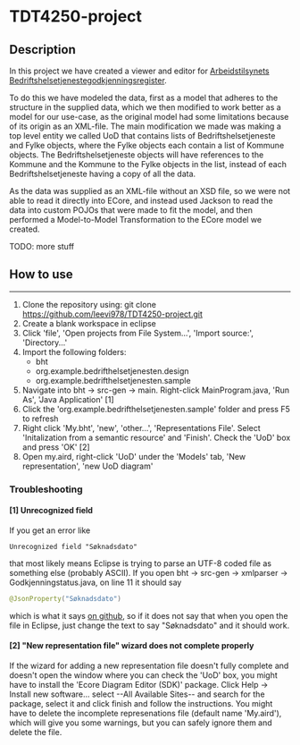# TDT4250-project

## Description
In this project we have created a viewer and editor for [Arbeidstilsynets Bedriftshelsetjenestegodkjenningsregister](https://www.arbeidstilsynet.no/opendata/bht.xml). 

To do this we have modeled the data, first as a model that adheres to the structure in the supplied data, which we then modified to work better as a model for our use-case, as the original model had some limitations because of its origin as an XML-file. The main modification we made was making a top level entity we called UoD that contains lists of Bedriftshelsetjeneste and Fylke objects, where the Fylke objects each contain a list of Kommune objects. The Bedriftshelsetjeneste objects will have references to the Kommune and the Kommune to the Fylke objects in the list, instead of each Bedriftshelsetjeneste having a copy of all the data.

As the data was supplied as an XML-file without an XSD file, so we were not able to read it directly into ECore, and instead used Jackson to read the data into custom POJOs that were made to fit the model, and then performed a Model-to-Model Transformation to the ECore model we created.

TODO: more stuff

## How to use
---
1. Clone the repository using: git clone https://github.com/leevi978/TDT4250-project.git
2. Create a blank workspace in eclipse
3. Click 'file', 'Open projects from File System...', 'Import source:', 'Directory...'
4. Import the following folders:
    * bht
    * org.example.bedrifthelsetjenesten.design
    * org.example.bedrifthelsetjenesten.sample
5. Navigate into bht -> src-gen -> main. Right-click MainProgram.java, 'Run As', 'Java Application' [1]
6. Click the 'org.example.bedrifthelsetjenesten.sample' folder and press F5 to refresh
7. Right click 'My.bht', 'new', 'other...', 'Representations File'. Select 'Initalization from a semantic resource' and 'Finish'. Check the 'UoD' box and press 'OK' [2]
8. Open my.aird, right-click 'UoD' under the 'Models' tab, 'New representation', 'new UoD diagram'

### Troubleshooting

#### [1] Unrecognized field
If you get an error like 
```
Unrecognized field "Søknadsdato"
```
that most likely means Eclipse is trying to parse an UTF-8 coded file as something else (probably ASCII). 
If you open bht -> src-gen -> xmlparser -> Godkjenningstatus.java, on line 11 it should say 
```java
@JsonProperty("Søknadsdato")
``` 
which is what it says [on github](https://github.com/leevi978/TDT4250-project/blob/master/bht/src-gen/xmlparser/Godkjenningsstatus.java#L11), so if it does not say that when you open the file in Eclipse, just change the text to say "Søknadsdato" and it should work.

#### [2] "New representation file" wizard does not complete properly
If the wizard for adding a new representation file doesn't fully complete and doesn't open the window where you can check the 'UoD' box, you might have to install the 'Ecore Diagram Editor (SDK)' package. Click Help -> Install new software... select --All Available Sites-- and search for the package, select it and click finish and follow the instructions. You might have to delete the incomplete represenations file (default name 'My.aird'), which will give you some warnings, but you can safely ignore them and delete the file.
